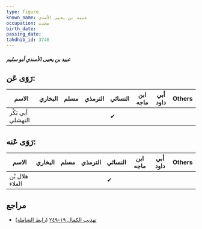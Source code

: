 ```yaml
---
type: figure
known_name: عبيد بن يحيى الأسدي
occupation: محدث
birth_date:
passing_date:
tahdhib_id: 3746
---
```

##### عبيد بن يحيى الأسدي أبو سليم

## رَوَى عَن:
| الاسم             | البخاري | مسلم | الترمذي | النسائي | ابن ماجه | أبي داود | Others |
| ----------------- | ------- | ---- | ------- | ------- | -------- | -------- | ------ |
| أبي بَكْر النهشلي |         |      |         | ✔       |          |          |        |
## رَوَى عَنه:
| الاسم           | البخاري | مسلم | الترمذي | النسائي | ابن ماجه | أبي داود | Others |
| --------------- | ------- | ---- | ------- | ------- | -------- | -------- | ------ |
| هلال بْن العلاء |         |      |         | ✔       |          |          |        |
## مراجع
- [تهذيب الكمال ١٩-٢٤٩](obsidian://open?vault=Tahdhib-al-Kamal&file=Figures/٣٧٤٦-عبيد%20بن%20يحيى%20الأسدي%20أبو%20سليم) ([رابط الشاملة](https://shamela.ws/book/3722/9823))